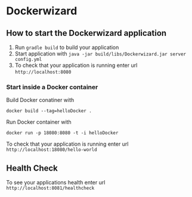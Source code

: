 # Dockerwizard

How to start the Dockerwizard application
---

1. Run `gradle build` to build your application
1. Start application with `java -jar build/libs/Dockerwizard.jar server config.yml`
1. To check that your application is running enter url `http://localhost:8080`

### Start inside a Docker container 

Build Docker conatiner with
```
docker build --tag=helloDocker .
```
Run Docker container with

```
docker run -p 18080:8080 -t -i helloDocker
```

To check that your application is running enter url `http://localhost:18080/hello-world`

Health Check
---

To see your applications health enter url `http://localhost:8081/healthcheck`
